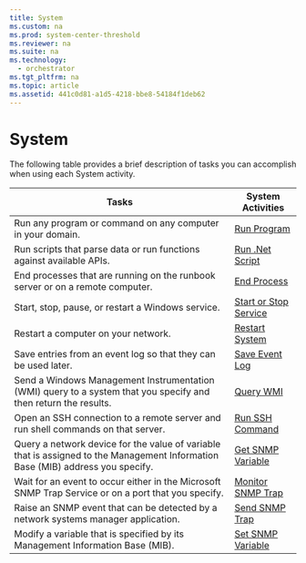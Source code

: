 ```yaml
---
title: System
ms.custom: na
ms.prod: system-center-threshold
ms.reviewer: na
ms.suite: na
ms.technology: 
  - orchestrator
ms.tgt_pltfrm: na
ms.topic: article
ms.assetid: 441c0d81-a1d5-4218-bbe8-54184f1deb62
---
```

# System
The following table provides a brief description of tasks you can accomplish when using each System activity.  
  
|Tasks|System Activities|  
|---------|---------------------|  
|Run any program or command on any computer in your domain.|[Run Program](../../orch/reference/Run-Program.md)|  
|Run scripts that parse data or run functions against available APIs.|[Run .Net Script](../../orch/reference/Run-.Net-Script.md)|  
|End processes that are running on the runbook server or on a remote computer.|[End Process](../../orch/reference/End-Process.md)|  
|Start, stop, pause, or restart a Windows service.|[Start or Stop Service](../../orch/reference/Start-or-Stop-Service.md)|  
|Restart a computer on your network.|[Restart System](../../orch/reference/Restart-System.md)|  
|Save entries from an event log so that they can be used later.|[Save Event Log](../../orch/reference/Save-Event-Log.md)|  
|Send a Windows Management Instrumentation \(WMI\) query to a system that you specify and then return the results.|[Query WMI](../../orch/reference/Query-WMI.md)|  
|Open an SSH connection to a remote server and run shell commands on that server.|[Run SSH Command](../../orch/reference/Run-SSH-Command.md)|  
|Query a network device for the value of variable that is assigned to the Management Information Base \(MIB\) address you specify.|[Get SNMP Variable](../../orch/reference/Get-SNMP-Variable.md)|  
|Wait for an event to occur either in the Microsoft SNMP Trap Service or on a port that you specify.|[Monitor SNMP Trap](../../orch/reference/Monitor-SNMP-Trap.md)|  
|Raise an SNMP event that can be detected by a network systems manager application.|[Send SNMP Trap](../../orch/reference/Send-SNMP-Trap.md)|  
|Modify a variable that is specified by its Management Information Base \(MIB\).|[Set SNMP Variable](../../orch/reference/Set-SNMP-Variable.md)|  
  
